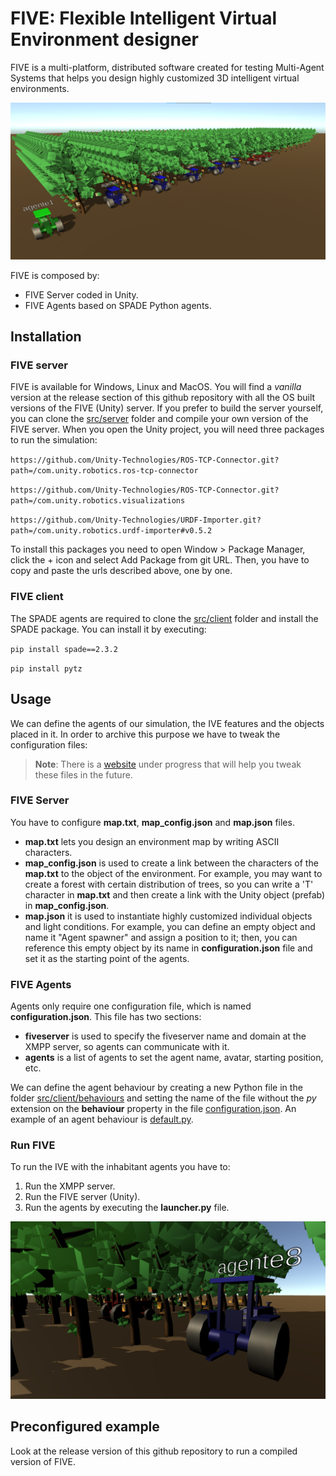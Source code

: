 # FIVE: Flexible Intelligent Virtual Environment designer 
FIVE is a multi-platform, distributed software created for testing Multi-Agent Systems that helps you design highly customized 3D intelligent virtual environments.

![Orange orchard IVE with 5 agents](examples/pictures/orange_orchard_field_1.png)

FIVE is composed by:
- FIVE Server coded in Unity.
- FIVE Agents based on SPADE Python agents.


## Installation

### FIVE server
FIVE is available for Windows, Linux and MacOS. You will find a *vanilla* version at the release section of this github repository with all the OS built versions of the FIVE (Unity) server. 
If you prefer to build the server yourself, you can clone the [src/server](src/server/) folder and compile your own version of the FIVE server. When you open the Unity project, you will need three packages to run the simulation:

`
https://github.com/Unity-Technologies/ROS-TCP-Connector.git?path=/com.unity.robotics.ros-tcp-connector
`

`
https://github.com/Unity-Technologies/ROS-TCP-Connector.git?path=/com.unity.robotics.visualizations
`

`
https://github.com/Unity-Technologies/URDF-Importer.git?path=/com.unity.robotics.urdf-importer#v0.5.2
`

To install this packages you need to open Window > Package Manager, click the + icon and select Add Package from git URL. Then, you have to copy and paste the urls described above, one by one.

### FIVE client
The SPADE agents are required to clone the [src/client](src/client/) folder and install the SPADE package. You can install it by executing:

`
pip install spade==2.3.2
`

`
pip install pytz
`	


## Usage
We can define the agents of our simulation, the IVE features and the objects placed in it. In order to archive this purpose we have to tweak the configuration files:

> **Note**: There is a [website](https://franenguix.github.io/five/web/) under progress that will help you tweak these files in the future.

### FIVE Server
You have to configure **map.txt**, **map_config.json** and **map.json** files.
- **map.txt** lets you design an environment map by writing ASCII characters.
- **map_config.json** is used to create a link between the characters of the **map.txt** to the object of the environment. For example, you may want to create a forest with certain distribution of trees, so you can write a 'T' character in **map.txt** and then create a link with the Unity object (prefab) in **map_config.json**.
- **map.json** it is used to instantiate highly customized individual objects and light conditions. For example, you can define an empty object and name it "Agent spawner" and assign a position to it; then, you can reference this empty object by its name in **configuration.json** file and set it as the starting point of the agents. 

### FIVE Agents
Agents only require one configuration file, which is named **configuration.json**. This file has two sections:
- **fiveserver** is used to specify the fiveserver name and domain at the XMPP server, so agents can communicate with it.
- **agents** is a list of agents to set the agent name, avatar, starting position, etc. 

We can define the agent behaviour by creating a new Python file in the folder [src/client/behaviours](src/client/behaviours) and setting the name of the file without the *py* extension on the **behaviour** property in the file [configuration.json](src/client/configuration.json). An example of an agent behaviour is [default.py](src/client/behaviours/default.py).

### Run FIVE

To run the IVE with the inhabitant agents you have to:
1. Run the XMPP server.
2. Run the FIVE server (Unity).
3. Run the agents by executing the **launcher.py** file.

![Orange orchard IVE inside vision](examples/pictures/orange_orchard_field_2.png)

## Preconfigured example
Look at the release version of this github repository to run a compiled version of FIVE.
